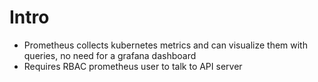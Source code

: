 # Intro
* Prometheus collects kubernetes metrics and can visualize them with queries, no need for a grafana dashboard
* Requires RBAC prometheus user to talk to API server
